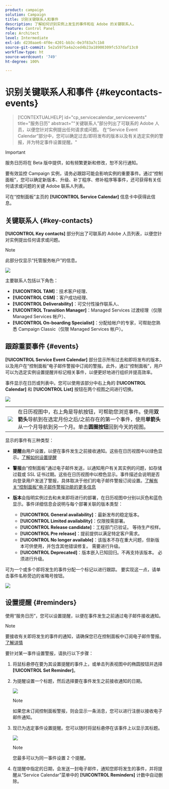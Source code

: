 ```yaml
---
product: campaign
solution: Campaign
title: 识别关键联系人和事件
description: 了解如何识别实例上发生的事件和在 Adobe 的关键联系人。
feature: Control Panel
role: Architect
level: Intermediate
exl-id: d230aae6-4f0e-4201-bb3c-0e3f83a7c1b8
source-git-commit: 5e2a5975a4a2ced4b23a18900309fc537daf13c0
workflow-type: ht
source-wordcount: '749'
ht-degree: 100%

---
```


# 识别关键联系人和事件 {#keycontacts-events}

>[!CONTEXTUALHELP]
>id="cp_servicecalendar_serviceevents"
>title="服务日历"
>abstract="“关键联系人”部分列出了可联系的 Adobe 人员，以便您针对实例提出任何请求或问题。 在“Service Event Calendar”部分中，您可以确定过去/即将发布的版本以及有关选定实例的警报，并为特定事件设置提醒。"

>[!IMPORTANT]
>
>服务日历将在 Beta 版中提供，如有频繁更新和修改，恕不另行通知。

要有效监控 Campaign 实例，请务必跟踪可能会影响实例的重要事件。通过“控制面板”，您可以确定新版本、升级、补丁程序、修补程序等事件，还可获得有关任何请求或问题的关键 Adobe 联系人列表。

可在“控制面板”主页的 **[!UICONTROL Service Calendar]** 信息卡中获得此信息。

## 关键联系人 {#key-contacts}

**[!UICONTROL Key contacts]** 部分列出了可联系的 Adobe 人员列表，以便您针对实例提出任何请求或问题。

>[!NOTE]
>
>此部分仅显示“托管服务帐户”的信息。

![](assets/service-events-contacts.png)

主要联系人包括以下角色：

* **[!UICONTROL TAM]**：技术客户经理、
* **[!UICONTROL CSM]**：客户成功经理、
* **[!UICONTROL Deliverability]**：可交付性操作联系人、
* **[!UICONTROL Transition Manager]**：Managed Services 过渡经理（仅限 Managed Services 帐户）、
* **[!UICONTROL On-boarding Specialist]**：分配给帐户的专家，可帮助您熟悉 Campaign Classic（仅限 Managed Services 帐户）。

## 跟踪重要事件 {#events}

**[!UICONTROL Service Event Calendar]** 部分显示所有过去和即将发布的版本，以及用户在“控制面板”电子邮件警报中订阅的警报。此外，通过“控制面板”，用户可以为选定实例设置提醒并标记相关事件，以便更好地进行组织并提高效率。

事件显示在日历或列表中。您可以使用该部分中右上角的 **[!UICONTROL Calendar]** 和 **[!UICONTROL List]** 按钮在两个视图之间进行切换。

![](assets/service-events-calendar.png)

<table><tr style="border: 0;">
<td><img src="assets/do-not-localize/nav-buttons.png">
</td><td>在日历视图中，右上角是导航按钮，可帮助您浏览事件。使用<b>双箭头</b>导航到在选定月份之后/之前存在的第一个事件，使用<b>单箭头</b>从一个月导航到另一个月。单击<b>圆圈按钮</b>回到今天的视图。</td>
</tr></table>

显示的事件有三种类型：

* **提醒**&#x200B;由用户设置，以便在事件发生之前接收通知。这些在日历视图中以绿色显示。[了解如何设置提醒](#reminders)
* **警报**&#x200B;由“控制面板”通过电子邮件发送，以通知用户有关其实例的问题，如存储过载或 SSL 证书过期。这些在日历视图中以橙色显示。事件描述会说明是否向登录用户发送了警报，具体取决于他们的电子邮件警报订阅设置。[了解有关“控制面板”电子邮件警报功能的更多信息](../performance-monitoring/using/email-alerting.md)

* **版本**&#x200B;会指明实例过去和未来即将进行的部署，在日历视图中分别以灰色和蓝色显示。事件详细信息会说明与每个部署关联的版本类型：

   * **[!UICONTROL General availability]**：最新发布的稳定版本。
   * **[!UICONTROL Limited availability]**：仅限按需部署。
   * **[!UICONTROL Release candidate]**：工程部门已验证。 等待生产校样。
   * **[!UICONTROL Pre release]**：提前提供以满足特定客户需求。
   * **[!UICONTROL No longer available]**：该版本不存在重大问题，但新版本可供使用，并包含其他错误修复。 需要进行升级。
   * **[!UICONTROL Deprecated]**：版本嵌入已知回归。不再支持该版本。 必须进行升级。

可为一个或多个即将发生的事件分配一个标记以进行跟踪。 要实现这一点，请单击事件名称旁边的省略号按钮。

![](assets/service-events-flag.png)

## 设置提醒 {#reminders}

使用“服务日历”，您可以设置提醒，以便在事件发生之前通过电子邮件接收通知。

>[!NOTE]
>
>要接收有关即将发生的事件的通知，请确保您已在控制面板中订阅电子邮件警报。[了解详情](../performance-monitoring/using/email-alerting.md)

要针对某一事件设置警报，请执行以下步骤：

1. 将鼠标悬停在要为其设置提醒的事件上，或单击列表视图中的椭圆按钮并选择 **[!UICONTROL Set Reminder]**。

1. 为提醒设置一个标题，然后选择要在事件发生之前接收通知的日期。

   ![](assets/service-events-set-reminder.png)

   >[!NOTE]
   >
   >如果您未订阅控制面板警报，则会显示一条消息，您可以进行注册以接收电子邮件通知。

1. 现已为选定事件设置提醒。您可以随时将鼠标悬停在该事件上以显示其标题。

   ![](assets/service-events-reminder.png)

   >[!NOTE]
   >
   >您最多可以为同一事件设置 2 个提醒。

1. 在提醒中指定的日期，会发送一封电子邮件，通知您即将发生的事件，并将提醒从“Service Calendar”菜单中的 **[!UICONTROL Reminders]** 计数中自动删除。
